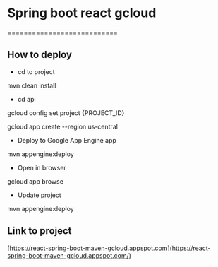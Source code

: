 # Spring boot react gcloud
===========================

How to deploy
-----
- cd to project

mvn clean install

- cd api

gcloud config set project {PROJECT_ID}

gcloud app create --region us-central

- Deploy to Google App Engine app

mvn appengine:deploy

- Open in browser

gcloud app browse

- Update project

mvn appengine:deploy

Link to project
-----
[https://react-spring-boot-maven-gcloud.appspot.com](https://react-spring-boot-maven-gcloud.appspot.com/)